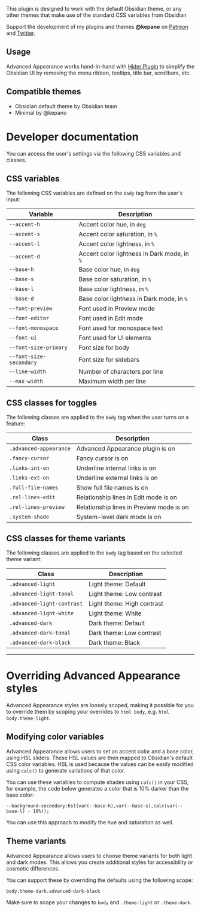 This plugin is designed to work with the default Obsidian theme, or any other themes that make use of the standard CSS variables from Obsidian

Support the development of my plugins and themes **@kepano** on [Patreon](https://www.patreon.com/kepano) and [Twitter](https://www.twitter.com/kepano).

## Usage

Advanced Appearance works hand-in-hand with [Hider Plugin](https://github.com/kepano/obsidian-hider) to simplify the Obsidian UI by removing the menu ribbon, tooltips, title bar, scrollbars, etc.

## Compatible themes

- Obsidian default theme by Obsidian team
- Minimal by @kepano

# Developer documentation

You can access the user's settings via the following CSS variables and classes.

## CSS variables

The following CSS variables are defined on the `body` tag from the user's input:

| Variable | Description |
| ------ | ----- |
| `--accent-h` | Accent color hue, in `deg` |
| `--accent-s` | Accent color saturation, in `%` |
| `--accent-l` | Accent color lightness, in `%` |
| `--accent-d` | Accent color lightness in Dark mode, in `%` |
| `--base-h` | Base color hue, in `deg` |
| `--base-s` | Base color saturation, in `%` |
| `--base-l` | Base color lightness, in `%` |
| `--base-d` | Base color lightness in Dark mode, in `%` |
| `--font-preview` | Font used in Preview mode |
| `--font-editor` | Font used in Edit mode |
| `--font-monospace` | Font used for monospace text |
| `--font-ui` | Font used for UI elements |
| `--font-size-primary` | Font size for body |
| `--font-size-secondary` | Font size for sidebars |
| `--line-width` | Number of characters per line  |
| `--max-width` | Maximum width per line |

## CSS classes for toggles

The following classes are applied to the `body` tag when the user turns on a feature:

| Class | Description |
| ------ | ----- |
| `.advanced-appearance` | Advanced Appearance plugin is on |
| `.fancy-cursor` | Fancy cursor is on |
| `.links-int-on` | Underline internal links is on |
| `.links-ext-on` | Underline external links is on |
| `.full-file-names` | Show full file names is on |
| `.rel-lines-edit` | Relationship lines in Edit mode is on |
| `.rel-lines-preview` | Relationship lines in Preview mode is on |
| `.system-shade` | System-level dark mode is on |

## CSS classes for theme variants

The following classes are applied to the `body` tag based on the selected theme variant:

| Class | Description |
| ------ | ----- |
| `.advanced-light` | Light theme: Default |
| `.advanced-light-tonal` | Light theme: Low contrast |
| `.advanced-light-contrast` | Light theme: High contrast |
| `.advanced-light-white` | Light theme: White |
| `.advanced-dark` | Dark theme: Default |
| `.advanced-dark-tonal` | Dark theme: Low contrast |
| `.advanced-dark-black` | Dark theme: Black |

---

# Overriding Advanced Appearance styles

Advanced Appearance styles are loosely scoped, making it possible for you to override them by  scoping your overrides to `html body`, e.g. `html body.theme-light`.

## Modifying color variables

Advanced Appearance allows users to set an accent color and a base color, using HSL sliders. These HSL values are then mapped to Obsidian's default CSS color variables. HSL is used because the values can be easily modified using `calc()` to generate variations of that color. 

You can use these variables to compute shades using `calc()` in your CSS, for example, the code below generates a color that is 10% darker than the base color:

```
--background-secondary:hsl(var(--base-h),var(--base-s),calc(var(--base-l) - 10%));
```

You can use this approach to modify the hue and saturation as well.

## Theme variants

Advanced Appearance allows users to choose theme variants for both light and dark modes. This allows you create additional styles for accessibility or cosmetic differences. 

You can support these by overriding the defaults using the following scope:

```
body.theme-dark.advanced-dark-black
```

Make sure to scope your changes to `body` and `.theme-light` or `.theme-dark`.

